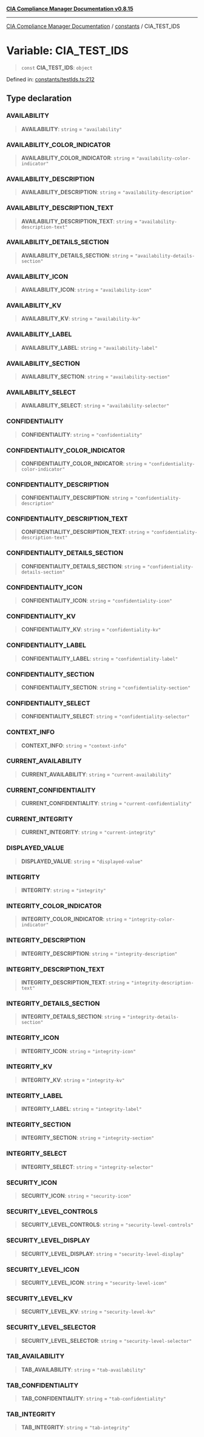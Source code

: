 [**CIA Compliance Manager Documentation v0.8.15**](../../README.md)

***

[CIA Compliance Manager Documentation](../../modules.md) / [constants](../README.md) / CIA\_TEST\_IDS

# Variable: CIA\_TEST\_IDS

> `const` **CIA\_TEST\_IDS**: `object`

Defined in: [constants/testIds.ts:212](https://github.com/Hack23/cia-compliance-manager/blob/50a3bb1fa64948444e36c06fee075b5043350db0/src/constants/testIds.ts#L212)

## Type declaration

### AVAILABILITY

> **AVAILABILITY**: `string` = `"availability"`

### AVAILABILITY\_COLOR\_INDICATOR

> **AVAILABILITY\_COLOR\_INDICATOR**: `string` = `"availability-color-indicator"`

### AVAILABILITY\_DESCRIPTION

> **AVAILABILITY\_DESCRIPTION**: `string` = `"availability-description"`

### AVAILABILITY\_DESCRIPTION\_TEXT

> **AVAILABILITY\_DESCRIPTION\_TEXT**: `string` = `"availability-description-text"`

### AVAILABILITY\_DETAILS\_SECTION

> **AVAILABILITY\_DETAILS\_SECTION**: `string` = `"availability-details-section"`

### AVAILABILITY\_ICON

> **AVAILABILITY\_ICON**: `string` = `"availability-icon"`

### AVAILABILITY\_KV

> **AVAILABILITY\_KV**: `string` = `"availability-kv"`

### AVAILABILITY\_LABEL

> **AVAILABILITY\_LABEL**: `string` = `"availability-label"`

### AVAILABILITY\_SECTION

> **AVAILABILITY\_SECTION**: `string` = `"availability-section"`

### AVAILABILITY\_SELECT

> **AVAILABILITY\_SELECT**: `string` = `"availability-selector"`

### CONFIDENTIALITY

> **CONFIDENTIALITY**: `string` = `"confidentiality"`

### CONFIDENTIALITY\_COLOR\_INDICATOR

> **CONFIDENTIALITY\_COLOR\_INDICATOR**: `string` = `"confidentiality-color-indicator"`

### CONFIDENTIALITY\_DESCRIPTION

> **CONFIDENTIALITY\_DESCRIPTION**: `string` = `"confidentiality-description"`

### CONFIDENTIALITY\_DESCRIPTION\_TEXT

> **CONFIDENTIALITY\_DESCRIPTION\_TEXT**: `string` = `"confidentiality-description-text"`

### CONFIDENTIALITY\_DETAILS\_SECTION

> **CONFIDENTIALITY\_DETAILS\_SECTION**: `string` = `"confidentiality-details-section"`

### CONFIDENTIALITY\_ICON

> **CONFIDENTIALITY\_ICON**: `string` = `"confidentiality-icon"`

### CONFIDENTIALITY\_KV

> **CONFIDENTIALITY\_KV**: `string` = `"confidentiality-kv"`

### CONFIDENTIALITY\_LABEL

> **CONFIDENTIALITY\_LABEL**: `string` = `"confidentiality-label"`

### CONFIDENTIALITY\_SECTION

> **CONFIDENTIALITY\_SECTION**: `string` = `"confidentiality-section"`

### CONFIDENTIALITY\_SELECT

> **CONFIDENTIALITY\_SELECT**: `string` = `"confidentiality-selector"`

### CONTEXT\_INFO

> **CONTEXT\_INFO**: `string` = `"context-info"`

### CURRENT\_AVAILABILITY

> **CURRENT\_AVAILABILITY**: `string` = `"current-availability"`

### CURRENT\_CONFIDENTIALITY

> **CURRENT\_CONFIDENTIALITY**: `string` = `"current-confidentiality"`

### CURRENT\_INTEGRITY

> **CURRENT\_INTEGRITY**: `string` = `"current-integrity"`

### DISPLAYED\_VALUE

> **DISPLAYED\_VALUE**: `string` = `"displayed-value"`

### INTEGRITY

> **INTEGRITY**: `string` = `"integrity"`

### INTEGRITY\_COLOR\_INDICATOR

> **INTEGRITY\_COLOR\_INDICATOR**: `string` = `"integrity-color-indicator"`

### INTEGRITY\_DESCRIPTION

> **INTEGRITY\_DESCRIPTION**: `string` = `"integrity-description"`

### INTEGRITY\_DESCRIPTION\_TEXT

> **INTEGRITY\_DESCRIPTION\_TEXT**: `string` = `"integrity-description-text"`

### INTEGRITY\_DETAILS\_SECTION

> **INTEGRITY\_DETAILS\_SECTION**: `string` = `"integrity-details-section"`

### INTEGRITY\_ICON

> **INTEGRITY\_ICON**: `string` = `"integrity-icon"`

### INTEGRITY\_KV

> **INTEGRITY\_KV**: `string` = `"integrity-kv"`

### INTEGRITY\_LABEL

> **INTEGRITY\_LABEL**: `string` = `"integrity-label"`

### INTEGRITY\_SECTION

> **INTEGRITY\_SECTION**: `string` = `"integrity-section"`

### INTEGRITY\_SELECT

> **INTEGRITY\_SELECT**: `string` = `"integrity-selector"`

### SECURITY\_ICON

> **SECURITY\_ICON**: `string` = `"security-icon"`

### SECURITY\_LEVEL\_CONTROLS

> **SECURITY\_LEVEL\_CONTROLS**: `string` = `"security-level-controls"`

### SECURITY\_LEVEL\_DISPLAY

> **SECURITY\_LEVEL\_DISPLAY**: `string` = `"security-level-display"`

### SECURITY\_LEVEL\_ICON

> **SECURITY\_LEVEL\_ICON**: `string` = `"security-level-icon"`

### SECURITY\_LEVEL\_KV

> **SECURITY\_LEVEL\_KV**: `string` = `"security-level-kv"`

### SECURITY\_LEVEL\_SELECTOR

> **SECURITY\_LEVEL\_SELECTOR**: `string` = `"security-level-selector"`

### TAB\_AVAILABILITY

> **TAB\_AVAILABILITY**: `string` = `"tab-availability"`

### TAB\_CONFIDENTIALITY

> **TAB\_CONFIDENTIALITY**: `string` = `"tab-confidentiality"`

### TAB\_INTEGRITY

> **TAB\_INTEGRITY**: `string` = `"tab-integrity"`
